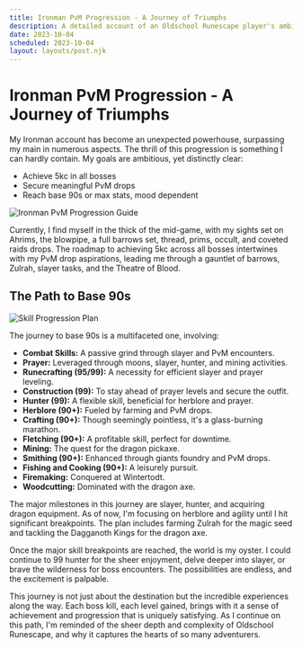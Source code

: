 ```yaml
---
title: Ironman PvM Progression - A Journey of Triumphs
description: A detailed account of an Oldschool Runescape player's ambitious journey through Ironman PvM progression.
date: 2023-10-04
scheduled: 2023-10-04
layout: layouts/post.njk
---
```


# Ironman PvM Progression - A Journey of Triumphs

My Ironman account has become an unexpected powerhouse, surpassing my main in numerous aspects. The thrill of this progression is something I can hardly contain. My goals are ambitious, yet distinctly clear:

- Achieve 5kc in all bosses
- Secure meaningful PvM drops
- Reach base 90s or max stats, mood dependent

![Ironman PvM Progression Guide](https://cdn.discordapp.com/attachments/1141540362188505181/1242311554158956565/image0.png)

Currently, I find myself in the thick of the mid-game, with my sights set on Ahrims, the blowpipe, a full barrows set, thread, prims, occult, and coveted raids drops. The roadmap to achieving 5kc across all bosses intertwines with my PvM drop aspirations, leading me through a gauntlet of barrows, Zulrah, slayer tasks, and the Theatre of Blood.

## The Path to Base 90s

![Skill Progression Plan](https://cdn.discordapp.com/attachments/1141540362188505181/1242311554708406413/image0.png)

The journey to base 90s is a multifaceted one, involving:

- **Combat Skills:** A passive grind through slayer and PvM encounters.
- **Prayer:** Leveraged through moons, slayer, hunter, and mining activities.
- **Runecrafting (95/99):** A necessity for efficient slayer and prayer leveling.
- **Construction (99):** To stay ahead of prayer levels and secure the outfit.
- **Hunter (99):** A flexible skill, beneficial for herblore and prayer.
- **Herblore (90+):** Fueled by farming and PvM drops.
- **Crafting (90+):** Though seemingly pointless, it's a glass-burning marathon.
- **Fletching (90+):** A profitable skill, perfect for downtime.
- **Mining:** The quest for the dragon pickaxe.
- **Smithing (90+):** Enhanced through giants foundry and PvM drops.
- **Fishing and Cooking (90+):** A leisurely pursuit.
- **Firemaking:** Conquered at Wintertodt.
- **Woodcutting:** Dominated with the dragon axe.

The major milestones in this journey are slayer, hunter, and acquiring dragon equipment. As of now, I'm focusing on herblore and agility until I hit significant breakpoints. The plan includes farming Zulrah for the magic seed and tackling the Dagganoth Kings for the dragon axe.

Once the major skill breakpoints are reached, the world is my oyster. I could continue to 99 hunter for the sheer enjoyment, delve deeper into slayer, or brave the wilderness for boss encounters. The possibilities are endless, and the excitement is palpable.

This journey is not just about the destination but the incredible experiences along the way. Each boss kill, each level gained, brings with it a sense of achievement and progression that is uniquely satisfying. As I continue on this path, I'm reminded of the sheer depth and complexity of Oldschool Runescape, and why it captures the hearts of so many adventurers.
